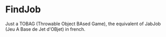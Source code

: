 # FindJob
Just a TOBAG (Throwable Object BAsed Game), the equivalent of JabJob (Jeu A Base de Jet d'OBjet) in french.
